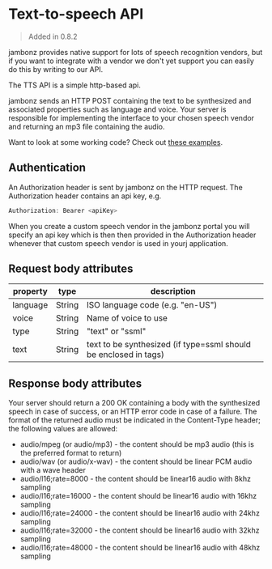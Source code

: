 # Text-to-speech API
> Added in 0.8.2

jambonz provides native support for lots of speech recognition vendors, but if you want to integrate with a vendor we don't yet support you can easily do this by writing to our API.  

The TTS API is a simple http-based api.  

jambonz sends an HTTP POST containing the text to be synthesized and associated properties such as language and voice.  Your server is responsible for implementing the interface to your chosen speech vendor and returning an mp3 file containing the audio.  

Want to look at some working code?  Check out [these examples](https://github.com/jambonz/custom-speech-example).

## Authentication

An Authorization header is sent by jambonz on the HTTP request.  The Authorization header contains an api key, e.g.

```js
Authorization: Bearer <apiKey>
```

When you create a custom speech vendor in the jambonz portal you will specify an api key which is then then provided in the Authorization header whenever that custom speech vendor is used in yourj application.

## Request body attributes

| property | type | description  |
| ---------|-------------| -----|
| language | String | ISO language code (e.g. "en-US") |
| voice | String | Name of voice to use |
| type | String | "text" or "ssml"|
| text | String | text to be synthesized (if type=ssml should be enclosed in <speak> tags) |

## Response body attributes

Your server should return a 200 OK containing a body with the synthesized speech in case of success, or an HTTP error code in case of a failure.  The format of the returned audio must be indicated in the Content-Type header; the following values are allowed:

- audio/mpeg (or audio/mp3) - the content should be mp3 audio (this is the preferred format to return)
- audio/wav (or audio/x-wav) - the content should be linear PCM audio with a wave header
- audio/l16;rate=8000 - the content should be linear16 audio with 8khz sampling
- audio/l16;rate=16000 - the content should be linear16 audio with 16khz sampling
- audio/l16;rate=24000 - the content should be linear16 audio with 24khz sampling
- audio/l16;rate=32000 - the content should be linear16 audio with 32khz sampling
- audio/l16;rate=48000 - the content should be linear16 audio with 48khz sampling
